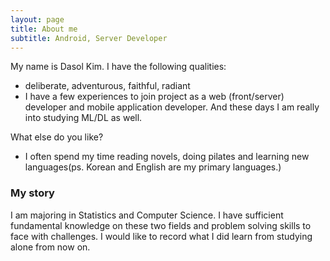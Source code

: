 ```yaml
---
layout: page
title: About me
subtitle: Android, Server Developer
---
```


My name is Dasol Kim. I have the following qualities:

- deliberate, adventurous, faithful, radiant
- I have a few experiences to join project as a web (front/server) developer and mobile application developer. And these days I am really into studying ML/DL as well.

What else do you like?

- I often spend my time reading novels, doing pilates and learning new languages(ps. Korean and English are my primary languages.)

### My story

I am majoring in Statistics and Computer Science. I have sufficient fundamental knowledge on these two fields and problem solving skills to face with challenges. I would like to record what I did learn from studying alone from now on.
